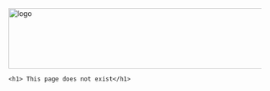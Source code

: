 <img src="https://raw.githubusercontent.com/SuperGames-D/supergames/main/SG-logo2.png" alt="logo" width="642" height="121">

    <h1> This page does not exist</h1>
